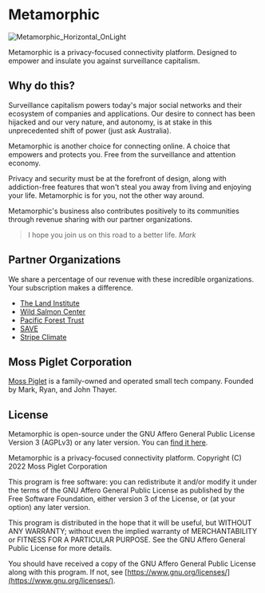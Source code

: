 # Metamorphic

![Metamorphic_Horizontal_OnLight](https://user-images.githubusercontent.com/42422342/176220804-e38ca5d9-9d92-4c9f-af45-bf8c9707292e.svg)

Metamorphic is a privacy-focused connectivity platform. Designed to empower and insulate you against surveillance capitalism.

## Why do this?

Surveillance capitalism powers today's major social networks and their ecosystem of companies and applications. Our desire to connect has been hijacked and our very nature, and autonomy, is at stake in this unprecedented shift of power (just ask Australia).

Metamorphic is another choice for connecting online. A choice that empowers and protects you. Free from the surveillance and attention economy.

Privacy and security must be at the forefront of design, along with addiction-free features that won't steal you away from living and enjoying your life. Metamorphic is for you, not the other way around.

Metamorphic's business also contributes positively to its communities through revenue sharing with our partner organizations.

> I hope you join us on this road to a better life.
> _Mark_

## Partner Organizations

We share a percentage of our revenue with these incredible organizations. Your subscription makes a difference.

- [The Land Institute](https://landinstitute.org/)
- [Wild Salmon Center](https://wildsalmoncenter.org/)
- [Pacific Forest Trust](https://www.pacificforest.org/)
- [SAVE](https://save-dv.org/)
- [Stripe Climate](https://stripe.com/climate)


## Moss Piglet Corporation

[Moss Piglet](https://mosspiglet.dev) is a family-owned and operated small tech company. Founded by Mark, Ryan, and John Thayer.

## License

Metamorphic is open-source under the GNU Affero General Public License Version 3 (AGPLv3) or any later version. You can [find it here](LICENSE.md).

Metamorphic is a privacy-focused connectivity platform.
Copyright (C) 2022 Moss Piglet Corporation

This program is free software: you can redistribute it and/or modify
it under the terms of the GNU Affero General Public License as published
by the Free Software Foundation, either version 3 of the License, or
(at your option) any later version.

This program is distributed in the hope that it will be useful,
but WITHOUT ANY WARRANTY; without even the implied warranty of
MERCHANTABILITY or FITNESS FOR A PARTICULAR PURPOSE.  See the
GNU Affero General Public License for more details.

You should have received a copy of the GNU Affero General Public License
along with this program.  If not, see [https://www.gnu.org/licenses/](https://www.gnu.org/licenses/).
